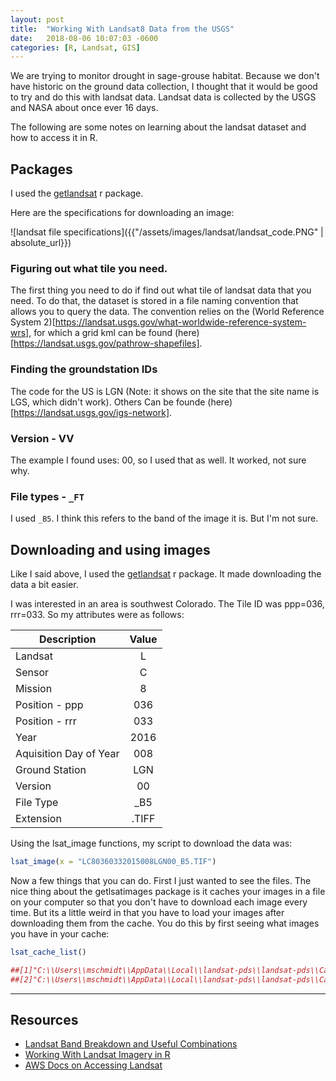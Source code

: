 ```yaml
---
layout: post
title:  "Working With Landsat8 Data from the USGS"
date:   2018-08-06 10:07:03 -0600
categories: [R, Landsat, GIS]
---
```


We are trying to monitor drought in sage-grouse habitat. Because we don't have historic on the ground data collection, I thought that it would be good to try and do this with landsat data. Landsat data is collected by the USGS and NASA about once ever 16 days.

The following are some notes on learning about the landsat dataset and how to access it in R.

## Packages
I used the [getlandsat](https://www.rdocumentation.org/packages/getlandsat/versions/0.2.0) r package.

Here are the specifications for downloading an image:

![landsat file specifications]({{"/assets/images/landsat/landsat_code.PNG" | absolute_url}})

### Figuring out what tile you need.
The first thing you need to do if find out what tile of landsat data that you need. To do that, the dataset is stored in a file naming convention that allows you to query the data. The convention relies on the (World Reference System 2)[https://landsat.usgs.gov/what-worldwide-reference-system-wrs], for which a grid kml can be found (here)[https://landsat.usgs.gov/pathrow-shapefiles].

### Finding the groundstation IDs
The code for the US is LGN (Note: it shows on the site that the site name is LGS, which didn't work).  Others Can be founde (here)[https://landsat.usgs.gov/igs-network].

### Version - VV
The example I found uses: 00, so I used that as well. It worked, not sure why.

### File types - `_FT`
I used `_B5`.  I think this refers to the band of the image it is.  But I'm not sure.

## Downloading and using images

Like I said above, I used the [getlandsat](https://www.rdocumentation.org/packages/getlandsat/versions/0.2.0) r package.  It made downloading the data a bit easier.

I was interested in an area is southwest Colorado.  The Tile ID was ppp=036, rrr=033.  So my attributes were as follows:

| Description            | Value |
|------------------------|:-----:|
| Landsat                |   L   |
| Sensor                 |   C   |
| Mission                |   8   |
| Position - ppp         |  036  |
| Position - rrr         |  033  |
| Year                   |  2016 |
| Aquisition Day of Year |  008  |
| Ground Station         |  LGN  |
| Version                |   00  |
| File Type              |  _B5  |
| Extension              | .TIFF |

Using the lsat_image functions, my script to download the data was:
```r
lsat_image(x = "LC80360332015008LGN00_B5.TIF")
```
Now a few things that you can do.  First I just wanted to see the files.  The nice thing about the getlsatimages package is it caches your images in a file on your computer so that you don't have to download each image every time.  But its a little weird in that you have to load your images after downloading them from the cache.  You do this by first seeing what images you have in your cache:
```r
lsat_cache_list()

##[1]"C:\\Users\\mschmidt\\AppData\\Local\\landsat-pds\\landsat-pds\\Cache/L8/010/117/LC80101172015002LGN00/LC80101172015002LGN00_B5.TIF"
##[2]"C:\\Users\\mschmidt\\AppData\\Local\\landsat-pds\\landsat-pds\\Cache/L8/036/033/LC80360332015008LGN00/LC80360332015008LGN00_B5.TIF"
```

---
## Resources
* [Landsat Band Breakdown and Useful Combinations](http://gif.berkeley.edu/documents/Landsat%20Band%20Information.pdf)
* [Working With Landsat Imagery in R](http://rspatial.org/analysis/rst/9-remotesensing.html)
* [AWS Docs on Accessing Landsat](https://docs.opendata.aws/landsat-pds/readme.html)

